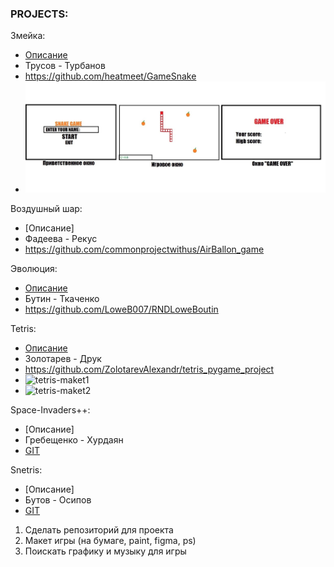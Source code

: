 ### PROJECTS:

Змейка:
   * [Описание]()
   * Трусов - Турбанов
   * https://github.com/heatmeet/GameSnake
   * ![snake-maket1](images/1dd1c00d-4bde-48a9-846f-3ce4a2d39232.jpg)
   

Воздушный шар:
   * [Описание]
   * Фадеева - Рекус
   * https://github.com/commonprojectwithus/AirBallon_game

Эволюция:
   * [Описание](https://www.mosigra.ru/image/data/mosigra.product.other/425/474/Evolution.pdf)
   * Бутин - Ткаченко
   * https://github.com/LoweB007/RNDLoweBoutin

Tetris:
   * [Описание]()   
   * Золотарев - Друк
   * https://github.com/ZolotarevAlexandr/tetris_pygame_project
   * ![tetris-maket1](images/IMG_20221226_155403%20(1).jpg)
   * ![tetris-maket2](images/IMG-20221226-WA0000.jpeg)
      
Space-Invaders++:
   * [Описание]
   * Гребещенко - Хурдаян
   * [GIT](https://github.com/XavierSantori/YandexPyGame)

Snetris:
   * [Описание]
   * Бутов - Осипов
   * [GIT](https://github.com/swyatoslavik/Tetris)
   
   
 1. Сделать репозиторий для проекта
 2. Макет игры (на бумаге, paint, figma, ps)
 3. Поискать графику и музыку для игры
